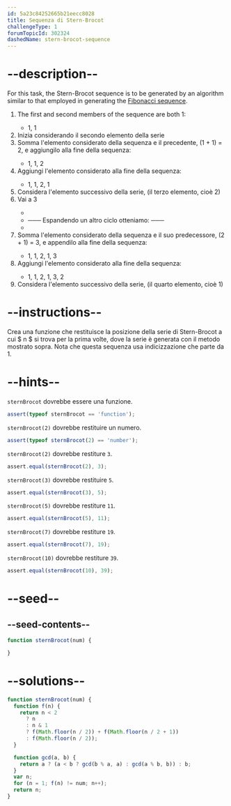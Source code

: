 ```yaml
---
id: 5a23c84252665b21eecc8028
title: Sequenza di Stern-Brocot
challengeType: 1
forumTopicId: 302324
dashedName: stern-brocot-sequence
---
```


# --description--

For this task, the Stern-Brocot sequence is to be generated by an algorithm similar to that employed in generating the <a href="https://rosettacode.org/wiki/Fibonacci_sequence" target="_blank" rel="noopener noreferrer nofollow">Fibonacci sequence</a>.

<ol>
  <li>The first and second members of the sequence are both 1:</li>
    <ul><li>1, 1</li></ul>
  <li>Inizia considerando il secondo elemento della serie</li>
  <li>Somma l'elemento considerato della sequenza e il precedente, (1 + 1) = 2, e aggiungilo alla fine della sequenza:</li>
    <ul><li>1, 1, 2</li></ul>
  <li>Aggiungi l'elemento considerato alla fine della sequenza:</li>
    <ul><li>1, 1, 2, 1</li></ul>
  <li>Considera l'elemento successivo della serie, (il terzo elemento, cioè 2)</li>
  <li>Vai a 3 </li>
    <ul>
      <li></li>
      <li> ─── Espandendo un altro ciclo otteniamo: ───</li>
      <li></li>
    </ul>
  <li>Somma l'elemento considerato della sequenza e il suo predecessore, (2 + 1) = 3, e appendilo alla fine della sequenza:</li>
    <ul><li>1, 1, 2, 1, 3</li></ul>
  <li>Aggiungi l'elemento considerato alla fine della sequenza:</li>
    <ul><li>1, 1, 2, 1, 3, 2</li></ul>
  <li>Considera l'elemento successivo della serie, (il quarto elemento, cioè 1)</li>
</ol>

# --instructions--

Crea una funzione che restituisce la posizione della serie di Stern-Brocot a cui $ n $ si trova per la prima volte, dove la serie è generata con il metodo mostrato sopra. Nota che questa sequenza usa indicizzazione che parte da 1.

# --hints--

`sternBrocot` dovrebbe essere una funzione.

```js
assert(typeof sternBrocot == 'function');
```

`sternBrocot(2)` dovrebbe restituire un numero.

```js
assert(typeof sternBrocot(2) == 'number');
```

`sternBrocot(2)` dovrebbe restiture `3`.

```js
assert.equal(sternBrocot(2), 3);
```

`sternBrocot(3)` dovrebbe restituire `5`.

```js
assert.equal(sternBrocot(3), 5);
```

`sternBrocot(5)` dovrebbe restiture `11`.

```js
assert.equal(sternBrocot(5), 11);
```

`sternBrocot(7)` dovrebbe restiture `19`.

```js
assert.equal(sternBrocot(7), 19);
```

`sternBrocot(10)` dovrebbe restiture `39`.

```js
assert.equal(sternBrocot(10), 39);
```

# --seed--

## --seed-contents--

```js
function sternBrocot(num) {

}
```

# --solutions--

```js
function sternBrocot(num) {
  function f(n) {
    return n < 2
      ? n
      : n & 1
      ? f(Math.floor(n / 2)) + f(Math.floor(n / 2 + 1))
      : f(Math.floor(n / 2));
  }

  function gcd(a, b) {
    return a ? (a < b ? gcd(b % a, a) : gcd(a % b, b)) : b;
  }
  var n;
  for (n = 1; f(n) != num; n++);
  return n;
}
```
